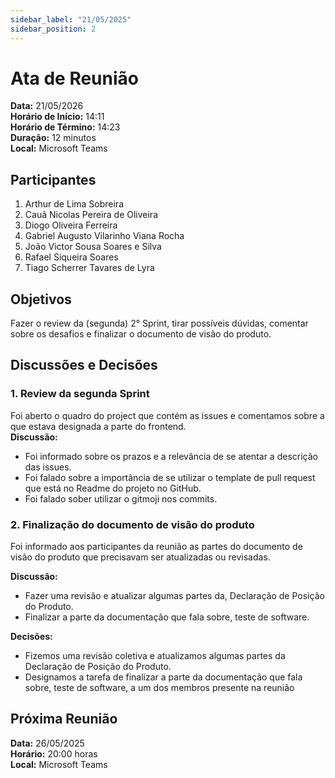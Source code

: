 ```yaml
---
sidebar_label: "21/05/2025"
sidebar_position: 2
---
```


# Ata de Reunião

**Data:** 21/05/2026  
**Horário de Início:** 14:11  
**Horário de Término:** 14:23  
**Duração:** 12 minutos  
**Local:** Microsoft Teams 

## Participantes

1. Arthur de Lima Sobreira
3. Cauã Nicolas Pereira de Oliveira
4. Diogo Oliveira Ferreira
5. Gabriel Augusto Vilarinho Viana Rocha
6. João Victor Sousa Soares e Silva
7. Rafael Siqueira Soares
8. Tiago Scherrer Tavares de Lyra

## Objetivos
Fazer o review da (segunda) 2° Sprint, tirar possíveis dúvidas, comentar sobre os desafios e finalizar o documento de visão do produto. 

## Discussões e Decisões

### 1. Review da segunda Sprint 
Foi aberto o quadro do project que contém as issues e comentamos sobre a que estava designada a parte do frontend.  
**Discussão:** 
- Foi informado sobre os prazos e a relevância de se atentar a descrição das issues.
- Foi falado sobre a importância de se utilizar o template de pull request que está no Readme do projeto no GitHub. 
- Foi falado sober utilizar o gitmoji nos commits.

### 2. Finalização do documento de visão do produto 
Foi informado aos participantes da reunião as partes do documento de visão do produto que precisavam ser atualizadas ou revisadas.

**Discussão:** 
- Fazer uma revisão e atualizar algumas partes da, Declaração de Posição do Produto. 
- Finalizar a parte da documentação que fala sobre, teste de software.  

**Decisões:** 
- Fizemos uma revisão coletiva e atualizamos algumas partes da Declaração de Posição do Produto. 
- Designamos a tarefa de finalizar a parte da documentação que fala sobre, teste de software, a um dos membros presente na reunião


## Próxima Reunião
**Data:** 26/05/2025  
**Horário:** 20:00 horas  
**Local:** Microsoft Teams  
